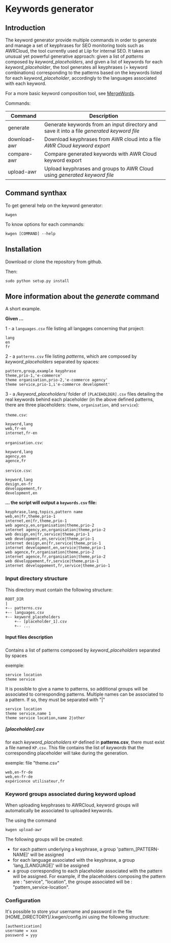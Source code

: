  # Keywords generator
## Introduction

The keyword generator provide multiple commands in order to generate and manage a set of keyphrases for SEO monitoring tools such as AWRCloud, the tool currently used at Liip for internal SEO. It takes an unusual yet powerful generative approach: given a list of *patterns* composed by *keyword_placeholders*, and given a list of keywords for each *keyword_placeholder*, the tool generates all keyphrases (= keyword combinations) corresponding to the patterns based on the keywords listed for each *keyword_placeholder*, accordingly to the languages associated with each keyword.

For a more basic keyword composition tool, see [MergeWords](http://mergewords.com/).

Commands:

| Command      | Description                                                                                |
|--------------|--------------------------------------------------------------------------------------------|
| generate     | Generate keywords from an input directory and save it into a file *generated keyword file* |
| download-awr | Download keyphrases from AWR cloud into a file *AWR Cloud keyword export*                  |
| compare-awr  | Compare generated keywords with AWR Cloud keyword export                                   |
| upload-awr   | Upload keyphrases and groups to AWR Cloud using *generated keyword file*                   |

## Command synthax
To get general help on the keyword generator:
```shell
kwgen
```

To know options for each commands:
```shell
kwgen [COMMAND] --help
```

## Installation

Download or clone the repository from github.

Then:

```shell
sudo python setup.py install
```

## More information about the *generate* command

A short example.

**Given ...**

1 - a `languages.csv` file listing all langages concerning that project:

```
lang
en
fr
```

2 - a `patterns.csv` file listing *patterns*, which are composed by *keyword_placeholders* separated by spaces:

```
pattern,group,example keyphrase
theme,prio-1,'e-commerce'
theme organisation,prio-2,'e-commerce agency'
theme service,prio-1,i'e-commerce development'
```

3 - a */keyword_placeholders/* folder of `[PLACEHOLDER].csv` files detailing the real keywords behind each placeholder (in the above defined patterns, there are three placeholders: `theme`, `organisation`, and `service`):

`theme.csv`:

```
keyword,lang
web,fr-en
internet,fr-en
```

`organisation.csv`:

```
keyword,lang
agency,en
agence,fr
```

`service.csv`:

```
keyword,lang
design,en-fr
développement,fr
development,en
```

**... the script will output a `keywords.csv` file:**



```
keyphrase,lang,topics,pattern name
web,en|fr,theme,prio-1
internet,en|fr,theme,prio-1
web agency,en,organisation|theme,prio-2
internet agency,en,organisation|theme,prio-2
web design,en|fr,service|theme,prio-1
web development,en,service|theme,prio-1
internet design,en|fr,service|theme,prio-1
internet development,en,service|theme,prio-1
web agence,fr,organisation|theme,prio-2
internet agence,fr,organisation|theme,prio-2
web développement,fr,service|theme,prio-1
internet développement,fr,service|theme,prio-1
```

### Input directory structure
This directory must contain the following structure:

```
ROOT_DIR
|
+-- patterns.csv
+-- languages.csv
+-- keyword_placeholders
    +-- [placeholder_1].csv
    +-- ...
```

#### Input files description
##### 
Contains a list of patterns composed by *keyword_placeholders* separated by spaces

exemple:
```
service location
theme service
```

It is possible to give a name to patterns, so additional groups will be associated to corresponding patterns. Multiple names can be associated to a pattern. If so, they must be separated with "|"

```
service location
theme service,name 1
theme service location,name 2|other
```

##### [placeholder].csv
for each *keyword_placeholders* `KP` defined in **patterns.csv**, there must exist a file named `KP.csv`. This file contains the list of *keywords* that the corresponding placeholder will take during the generation.

exemple:
file "theme.csv"
```
web,en-fr-de
web,en-fr-de
expéricence utilisateur,fr
```

### Keyword groups associated during keyword upload
When uploading keyphrases to AWRCloud, keyword groups will automatically be associated to uploaded keywords.

The using the command

```
kwgen upload-awr
```
The following groups will be created:

- for each pattern underlying a keyphrase, a group 'pattern_[PATTERN-NAME]' will be assigned
- for each language associated with the keyphrase, a group 'lang_[LANGUAGE]' will be assigned
- a group corresponding to each placeholder associated with the pattern will be assigned. For example, if the placeholders composing the pattern are : "service", "location", the groupe associated will be : "pattern_service-location".

### Configuration

It's possible to store your username and password in the file [HOME_DIRECTORY]/.kwgen/config.ini using the following structure:

```
[authentication]
username = xxx
password = yyy
```
